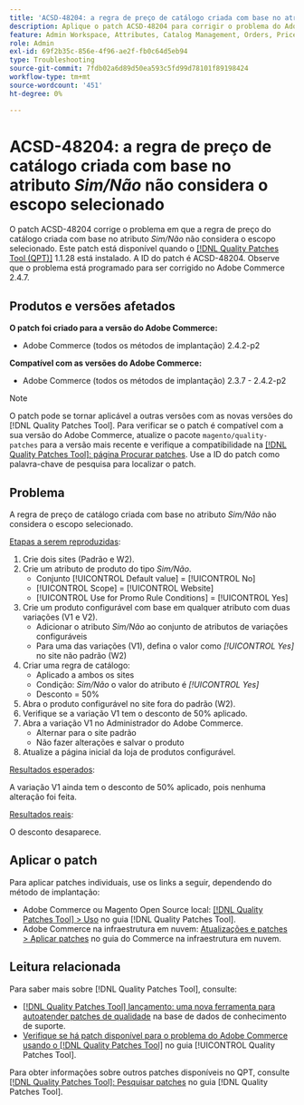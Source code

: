 ```yaml
---
title: 'ACSD-48204: a regra de preço de catálogo criada com base no atributo *Sim/Não* não considera o escopo selecionado'
description: Aplique o patch ACSD-48204 para corrigir o problema do Adobe Commerce em que a regra de preço de catálogo criada com base no atributo *Sim/Não* não considera o escopo selecionado.
feature: Admin Workspace, Attributes, Catalog Management, Orders, Price Rules
role: Admin
exl-id: 69f2b35c-856e-4f96-ae2f-fb0c64d5eb94
type: Troubleshooting
source-git-commit: 7fdb02a6d89d50ea593c5fd99d78101f89198424
workflow-type: tm+mt
source-wordcount: '451'
ht-degree: 0%

---
```


# ACSD-48204: a regra de preço de catálogo criada com base no atributo *Sim/Não* não considera o escopo selecionado

O patch ACSD-48204 corrige o problema em que a regra de preço do catálogo criada com base no atributo *Sim/Não* não considera o escopo selecionado. Este patch está disponível quando o [[!DNL Quality Patches Tool (QPT)]](https://experienceleague.adobe.com/en/docs/commerce-operations/tools/quality-patches-tool/quality-patches-tool-to-self-serve-quality-patches) 1.1.28 está instalado. A ID do patch é ACSD-48204. Observe que o problema está programado para ser corrigido no Adobe Commerce 2.4.7.

## Produtos e versões afetados

**O patch foi criado para a versão do Adobe Commerce:**

* Adobe Commerce (todos os métodos de implantação) 2.4.2-p2

**Compatível com as versões do Adobe Commerce:**

* Adobe Commerce (todos os métodos de implantação) 2.3.7 - 2.4.2-p2

>[!NOTE]
>
>O patch pode se tornar aplicável a outras versões com as novas versões do [!DNL Quality Patches Tool]. Para verificar se o patch é compatível com a sua versão do Adobe Commerce, atualize o pacote `magento/quality-patches` para a versão mais recente e verifique a compatibilidade na [[!DNL Quality Patches Tool]: página Procurar patches](https://experienceleague.adobe.com/tools/commerce-quality-patches/index.html). Use a ID do patch como palavra-chave de pesquisa para localizar o patch.

## Problema

A regra de preço de catálogo criada com base no atributo *Sim/Não* não considera o escopo selecionado.

<u>Etapas a serem reproduzidas</u>:

1. Crie dois sites (Padrão e W2).
1. Crie um atributo de produto do tipo *Sim/Não*.
   * Conjunto [!UICONTROL Default value] = [!UICONTROL No]
   * [!UICONTROL Scope] = [!UICONTROL Website]
   * [!UICONTROL Use for Promo Rule Conditions] = [!UICONTROL Yes]
1. Crie um produto configurável com base em qualquer atributo com duas variações (V1 e V2).
   * Adicionar o atributo *Sim/Não* ao conjunto de atributos de variações configuráveis
   * Para uma das variações (V1), defina o valor como *[!UICONTROL Yes]* no site não padrão (W2)
1. Criar uma regra de catálogo:
   * Aplicado a ambos os sites
   * Condição: *Sim/Não* o valor do atributo é *[!UICONTROL Yes]*
   * Desconto = 50%
1. Abra o produto configurável no site fora do padrão (W2).
1. Verifique se a variação V1 tem o desconto de 50% aplicado.
1. Abra a variação V1 no Administrador do Adobe Commerce.
   * Alternar para o site padrão
   * Não fazer alterações e salvar o produto
1. Atualize a página inicial da loja de produtos configurável.

<u>Resultados esperados</u>:

A variação V1 ainda tem o desconto de 50% aplicado, pois nenhuma alteração foi feita.

<u>Resultados reais</u>:

O desconto desaparece.

## Aplicar o patch

Para aplicar patches individuais, use os links a seguir, dependendo do método de implantação:

* Adobe Commerce ou Magento Open Source local: [[!DNL Quality Patches Tool] > Uso](/help/tools/quality-patches-tool/usage.md) no guia [!DNL Quality Patches Tool].
* Adobe Commerce na infraestrutura em nuvem: [Atualizações e patches > Aplicar patches](https://experienceleague.adobe.com/docs/commerce-cloud-service/user-guide/develop/upgrade/apply-patches.html) no guia do Commerce na infraestrutura em nuvem.

## Leitura relacionada

Para saber mais sobre [!DNL Quality Patches Tool], consulte:

* [[!DNL Quality Patches Tool] lançamento: uma nova ferramenta para autoatender patches de qualidade](https://experienceleague.adobe.com/en/docs/commerce-operations/tools/quality-patches-tool/quality-patches-tool-to-self-serve-quality-patches) na base de dados de conhecimento de suporte.
* [Verifique se há patch disponível para o problema do Adobe Commerce usando o  [!DNL Quality Patches Tool]](/help/tools/quality-patches-tool/patches-available-in-qpt/check-patch-for-magento-issue-with-magento-quality-patches.md) no guia [!UICONTROL Quality Patches Tool].


Para obter informações sobre outros patches disponíveis no QPT, consulte [[!DNL Quality Patches Tool]: Pesquisar patches](https://experienceleague.adobe.com/tools/commerce-quality-patches/index.html) no guia [!DNL Quality Patches Tool].
